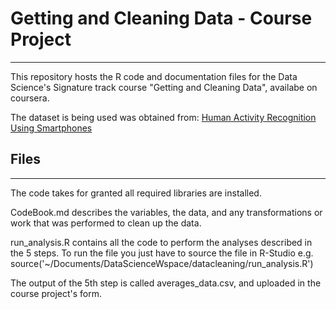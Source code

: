 # Getting and Cleaning Data - Course Project
____
This repository hosts the R code and documentation files for the Data Science's Signature track course "Getting and Cleaning Data", availabe on coursera.

The dataset is being used was obtained from: [Human Activity Recognition Using Smartphones](http://archive.ics.uci.edu/ml/datasets/Human+Activity+Recognition+Using+Smartphones)


## Files
____
The code takes for granted all required libraries are installed.

CodeBook.md describes the variables, the data, and any transformations or work that was performed to clean up the data.

run_analysis.R contains all the code to perform the analyses described in the 5 steps. To run the file you just have to source the file in R-Studio e.g. source('~/Documents/DataScienceWspace/datacleaning/run_analysis.R')

The output of the 5th step is called averages_data.csv, and uploaded in the course project's form.
